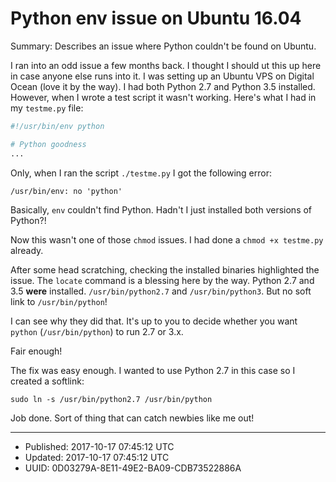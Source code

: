 # Python env issue on Ubuntu 16.04

Summary: Describes an issue where Python couldn't be found on Ubuntu.

I ran into an odd issue a few months back. I thought I should ut this
up here in case anyone else runs into it. I was setting up an Ubuntu
VPS on Digital Ocean (love it by the way). I had both Python 2.7 and
Python 3.5 installed. However, when I wrote a test script it wasn't
working. Here's what I had in my `testme.py` file:

``` python
#!/usr/bin/env python 

# Python goodness
...
```

Only, when I ran the script `./testme.py` I got the following error:

``` shell
/usr/bin/env: no 'python'
```

Basically, `env` couldn't find Python. Hadn't I just installed both
versions of Python?!

Now this wasn't one of those `chmod` issues. I had done a `chmod +x
testme.py` already.

After some head scratching, checking the installed binaries
highlighted the issue. The `locate` command is a blessing here by the
way. Python 2.7 and 3.5 **were** installed. `/usr/bin/python2.7` and
`/usr/bin/python3`. But no soft link to `/usr/bin/python`!

I can see why they did that. It's up to you to decide whether you want
`python` (`/usr/bin/python`) to run 2.7 or 3.x.

Fair enough!

The fix was easy enough. I wanted to use Python 2.7 in this case so I
created a softlink:

``` shell
sudo ln -s /usr/bin/python2.7 /usr/bin/python
```

Job done. Sort of thing that can catch newbies like me out!

---

* Published: 2017-10-17 07:45:12 UTC
* Updated: 2017-10-17 07:45:12 UTC
* UUID: 0D03279A-8E11-49E2-BA09-CDB73522886A
